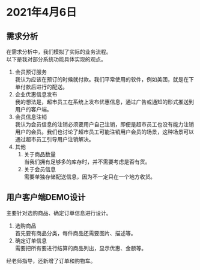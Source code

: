 # 2021年4月6日

## 需求分析

在需求分析中，我们模拟了实际的业务流程。  
以下是我对部分系统功能具体实现的观点。

1. 会员预订服务  
   我认为应该在预订的时候就付款。我们平常使用的软件，例如美团，就是在下单付款后进行的配送。
2. 企业优惠信息发布  
   我的想法是，超市员工在系统上发布优惠信息，通过广告或通知的形式推送到用户的客户端。
3. 会员信息注销  
   我认为会员信息的注销必须要用户自己注销，即便是超市员工也没有能力注销用户的会员。我们也讨论了超市员工可能注销用户会员的场景，这种场景可以通过超市员工引导用户注销解决。
4. 其他
   1. 关于商品数量  
      当我们拥有足够多的库存时，并不需要考虑是否有货。
   2. 关于会员信息  
      需要单独存储配送信息，因为不一定只在一个地方收货。

## 用户客户端DEMO设计

主要针对选购商品、确定订单信息进行设计。

1. 选购商品  
   首先要有商品分类，每件商品还需要图片、描述等。
2. 确定订单信息  
   需要把所有要进行结算的商品列出，显示优惠、金额等。

经老师指导，还新增了订单和购物车。
